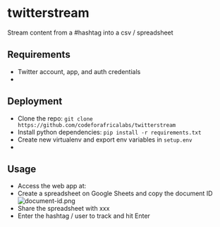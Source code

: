 # twitterstream
Stream content from a #hashtag into a csv / spreadsheet

## Requirements

* Twitter account, app, and auth credentials
* 




## Deployment
* Clone the repo:  `git clone https://github.com/codeforafricalabs/twitterstream`
* Install python dependencies: `pip install -r requirements.txt`
* Create new virtualenv and export env variables in `setup.env`
* 


## Usage
* Access the web app at: 
* Create a spreadsheet on Google Sheets and copy the document ID
![document-id.png](https://lh3.googleusercontent.com/9GV5nedO27vtnOhlnl4HfWwhf8H0Yt0zU9nG4r2dH42MhmQrQYXm1jIphndBLqtii7UDx9fewG080g=w1518-h74-no)
* Share the spreadsheet with xxx
* Enter the hashtag / user to track and hit Enter
